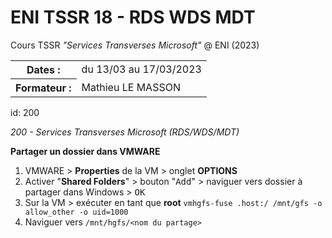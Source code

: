 # ENI TSSR 18 - RDS WDS MDT
Cours TSSR *"Services Transverses Microsoft"* @ ENI (2023)

<table>
<tr><th>Dates     :</th><td>du 13/03 au 17/03/2023</td></tr>
<tr><th>Formateur :</th><td>Mathieu LE MASSON</td></tr>
</table>

id: 200

*200 - Services Transverses Microsoft (RDS/WDS/MDT)*



**Partager un dossier dans VMWARE**

1. VMWARE > **Properties** de la VM > onglet **OPTIONS**
2. Activer "**Shared Folders**" > bouton "<kbd>Add</kbd>" > naviguer vers dossier à partager dans Windows > <kbd>OK</kbd>
3. Sur la VM > exécuter en tant que **root** `vmhgfs-fuse .host:/ /mnt/gfs -o allow_other -o uid=1000` 
4. Naviguer vers `/mnt/hgfs/<nom du partage>`

